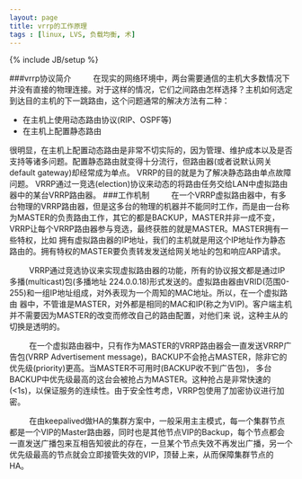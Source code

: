 ```yaml
---
layout: page
title: vrrp的工作原理
tags : [linux, LVS, 负载均衡, 术]
---
```

{% include JB/setup %}



###vrrp协议简介&ensp;&emsp;&emsp;在现实的网络环境中，两台需要通信的主机大多数情况下并没有直接的物理连接。对于这样的情况，它们之间路由怎样选择？主机如何选定到达目的主机的下一跳路由，这个问题通常的解决方法有二种：
- 在主机上使用动态路由协议(RIP、OSPF等)- 在主机上配置静态路由
很明显，在主机上配置动态路由是非常不切实际的，因为管理、维护成本以及是否支持等诸多问题。配置静态路由就变得十分流行，但路由器(或者说默认网关default gateway)却经常成为单点。VRRP的目的就是为了解决静态路由单点故障问题。VRRP通过一竞选(election)协议来动态的将路由任务交给LAN中虚拟路由器中的某台VRRP路由器。###工作机制&ensp;&emsp;&emsp;在一个VRRP虚拟路由器中，有多台物理的VRRP路由器，但是这多台的物理的机器并不能同时工作，而是由一台称为MASTER的负责路由工作，其它的都是BACKUP，MASTER并非一成不变，VRRP让每个VRRP路由器参与竞选，最终获胜的就是MASTER。MASTER拥有一些特权，比如 拥有虚拟路由器的IP地址，我们的主机就是用这个IP地址作为静态路由的。拥有特权的MASTER要负责转发发送给网关地址的包和响应ARP请求。&ensp;&emsp;&emsp;VRRP通过竞选协议来实现虚拟路由器的功能，所有的协议报文都是通过IP多播(multicast)包(多播地址 224.0.0.18)形式发送的。虚拟路由器由VRID(范围0-255)和一组IP地址组成，对外表现为一个周知的MAC地址。所以，在一个虚拟路由 器中，不管谁是MASTER，对外都是相同的MAC和IP(称之为VIP)。客户端主机并不需要因为MASTER的改变而修改自己的路由配置，对他们来 说，这种主从的切换是透明的。&ensp;&emsp;&emsp;在一个虚拟路由器中，只有作为MASTER的VRRP路由器会一直发送VRRP广告包(VRRP Advertisement message)，BACKUP不会抢占MASTER，除非它的优先级(priority)更高。当MASTER不可用时(BACKUP收不到广告包)， 多台BACKUP中优先级最高的这台会被抢占为MASTER。这种抢占是非常快速的(<1s)，以保证服务的连续性。由于安全性考虑，VRRP包使用了加密协议进行加密。&ensp;&emsp;&emsp;在由keepalived做HA的集群方案中，一般采用主主模式，每一个集群节点都是一个VIP的Master路由器，同时也是其他节点VIP的Backup，每个节点都会一直发送广播包来互相告知彼此的存在，一旦某个节点失效不再发出广播，另一个优先级最高的节点就会立即接管失效的VIP，顶替上来，从而保障集群节点的HA。